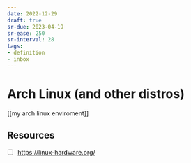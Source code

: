 ```yaml
---
date: 2022-12-29
draft: true
sr-due: 2023-04-19
sr-ease: 250
sr-interval: 28
tags:
- definition
- inbox
---
```


# Arch Linux (and other distros)

[[my arch linux enviroment]]

## Resources

- [ ] https://linux-hardware.org/
